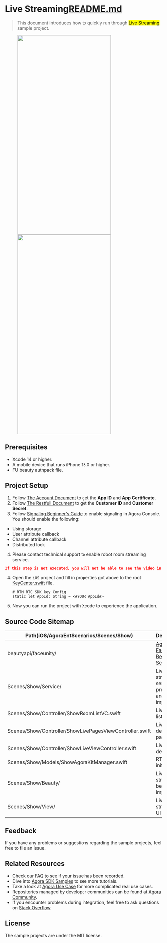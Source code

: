 # Live Streaming[README.md](..%2F..%2F..%2FREADME.md)

> This document introduces how to quickly run through <mark>Live Streaming</mark> sample project.

<figure class="third">
  <img src="https://download.agora.io/demo/release/LiveStreamingShot01.png" width="300" height="640" />
  <img src="https://download.agora.io/demo/release/LiveStreamingShot02.png" width="300" height="640" />
</figure>

## Prerequisites

- Xcode 14 or higher.
- A mobile device that runs iPhone 13.0 or higher.
- FU beauty authpack file.

## Project Setup

1. Follow [The Account Document](https://docs.agora.io/en/video-calling/reference/manage-agora-account) to get the **App ID** and **App Certificate**.
2. Follow [The Restfull Document](https://docs.agora.io/en/video-calling/reference/restful-authentication) to get the **Customer ID** and **Customer Secret**.
3. Follow [Signaling Beginner's Guide](https://docs.agora.io/en/signaling/get-started/beginners-guide?platform=ios) to enable signaling in Agora Console. You should enable the following:
* Using storage
* User attribute callback
* Channel attribute callback
* Distributed lock
4. Please contact technical support to enable robot room streaming service.
```json
If this step is not executed, you will not be able to see the video in robot rooms.
```
4. Open the `iOS` project and fill in properties got above to the root [KeyCenter.swift](../../KeyCenter.swift) file. 

	```
	# RTM RTC SDK key Config
	static let AppId: String = <#YOUR AppId#>
	```
5. Now you can run the project with Xcode to experience the application.

## Source Code Sitemap

| Path(iOS/AgoraEntScenarios/Scenes/Show) | Description                                                                          |
|--------------------------------------------------|--------------------------------------------------------------------------------------|
| beautyapi/faceunity/                             | [Agora FaceUntiy Beauty Scenes API](https://github.com/AgoraIO-Community/BeautyAPI). |
| Scenes/Show/Service/                              | Living streaming service protocol and implement.                                     |
| Scenes/Show/Controller/ShowRoomListVC.swift                  | Living room list view.                                                               |
| Scenes/Show/Controller/ShowLivePagesViewController.swift                | Living room detail scroll page view.                                                 |
| Scenes/Show/Controller/ShowLiveViewController.swift                | Living room detail view.                                                             |
| Scenes/Show/Models/ShowAgoraKitManager.swift                  | RTC Engine initializing.                                                                                                              |
| Scenes/Show/Beauty/                              | Living streaming beauty implement.                                                   |                                                         |
| Scenes/Show/View/                               | Living streaming UI widgets.                                                         |

## Feedback

If you have any problems or suggestions regarding the sample projects, feel free to file an issue.

## Related Resources

- Check our [FAQ](https://docs.agora.io/en/faq) to see if your issue has been recorded.
- Dive into [Agora SDK Samples](https://github.com/AgoraIO) to see more tutorials.
- Take a look at [Agora Use Case](https://github.com/AgoraIO-usecase) for more complicated real use cases.
- Repositories managed by developer communities can be found at [Agora Community](https://github.com/AgoraIO-Community).
- If you encounter problems during integration, feel free to ask questions on [Stack Overflow](https://stackoverflow.com/questions/tagged/agora.io).

## License

The sample projects are under the MIT license.

